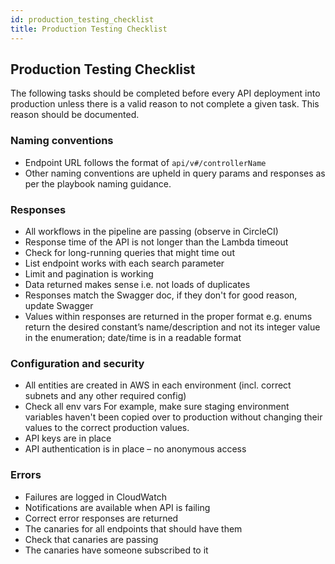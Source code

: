 ```yaml
---
id: production_testing_checklist
title: Production Testing Checklist
---
```


## Production Testing Checklist

The following tasks should be completed before every API deployment into production unless there is a valid reason to not complete a given task. This reason should be documented. 


### Naming conventions
- Endpoint URL follows the format of `api/v#/controllerName`
- Other naming conventions are upheld in query params and responses as per the playbook naming guidance.

### Responses
- All workflows in the pipeline are passing (observe in CircleCI)
- Response time of the API is not longer than the Lambda timeout
- Check for long-running queries that might time out
- List endpoint works with each search parameter
- Limit and pagination is working
- Data returned makes sense i.e. not loads of duplicates
- Responses match the Swagger doc, if they don't for good reason, update Swagger
- Values within responses are returned in the proper format
    e.g. enums return the desired constant’s name/description and not its integer value in the enumeration; date/time is in a readable format

### Configuration and security
- All entities are created in AWS in each environment (incl. correct subnets and any other required config)
- Check all env vars For example, make sure staging environment variables haven't been copied over to production without changing their values to the correct production values.
- API keys are in place
- API authentication is in place – no anonymous access

### Errors
- Failures are logged in CloudWatch
- Notifications are available when API is failing 
- Correct error responses are returned
- The canaries for all endpoints that should have them
- Check that canaries are passing
- The canaries have someone subscribed to it
